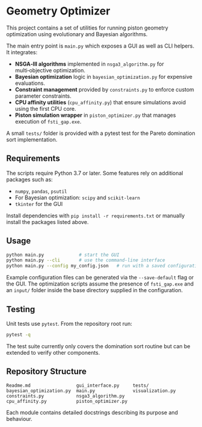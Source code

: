 # Geometry Optimizer

This project contains a set of utilities for running piston geometry optimization using evolutionary and Bayesian algorithms.

The main entry point is `main.py` which exposes a GUI as well as CLI helpers. It integrates:

- **NSGA‑III algorithms** implemented in `nsga3_algorithm.py` for multi‑objective optimization.
- **Bayesian optimization** logic in `bayesian_optimization.py` for expensive evaluations.
- **Constraint management** provided by `constraints.py` to enforce custom parameter constraints.
- **CPU affinity utilities** (`cpu_affinity.py`) that ensure simulations avoid using the first CPU core.
- **Piston simulation wrapper** in `piston_optimizer.py` that manages execution of `fsti_gap.exe`.

A small `tests/` folder is provided with a pytest test for the Pareto domination sort implementation.

## Requirements

The scripts require Python 3.7 or later. Some features rely on additional packages such as:

- `numpy`, `pandas`, `psutil`
- For Bayesian optimization: `scipy` and `scikit-learn`
- `tkinter` for the GUI

Install dependencies with `pip install -r requirements.txt` or manually install the packages listed above.

## Usage

```bash
python main.py             # start the GUI
python main.py --cli       # use the command‑line interface
python main.py --config my_config.json   # run with a saved configuration
```

Example configuration files can be generated via the `--save-default` flag or the GUI. The optimization scripts assume the presence of `fsti_gap.exe` and an `input/` folder inside the base directory supplied in the configuration.

## Testing

Unit tests use `pytest`. From the repository root run:

```bash
pytest -q
```

The test suite currently only covers the domination sort routine but can be extended to verify other components.

## Repository Structure

```
Readme.md                 gui_interface.py     tests/
bayesian_optimization.py  main.py              visualization.py
constraints.py            nsga3_algorithm.py
cpu_affinity.py           piston_optimizer.py
```

Each module contains detailed docstrings describing its purpose and behaviour.

